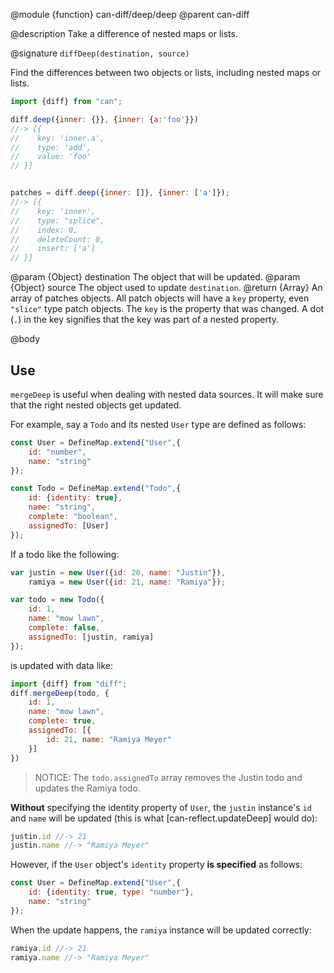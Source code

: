 @module {function} can-diff/deep/deep
@parent can-diff

@description Take a difference of nested maps or lists.

@signature `diffDeep(destination, source)`

Find the differences between two objects or lists, including nested maps or lists.

```js
import {diff} from "can";

diff.deep({inner: {}}, {inner: {a:'foo'}})
//-> [{
//    key: 'inner.a',
//    type: 'add',
//    value: 'foo'
// }]


patches = diff.deep({inner: []}, {inner: ['a']});
//-> [{
//    key: 'inner',
//    type: "splice",
//    index: 0,
//    deleteCount: 0,
//    insert: ['a']
// }]
```


@param {Object} destination The object that will be updated.
@param {Object} source The object used to update `destination`.
@return {Array<Patches>} An array of patches objects.  All patch objects will have a `key` property, even
`"slice"` type patch objects.  The `key` is the property that was changed. A dot (`.`) in the key signifies
that the key was part of a nested property.

@body


## Use

`mergeDeep` is useful when dealing with nested data sources.  It will make sure
that the right nested objects get updated.

For example, say a `Todo` and its nested `User` type are defined as follows:

```js
const User = DefineMap.extend("User",{
    id: "number",
    name: "string"
});

const Todo = DefineMap.extend("Todo",{
    id: {identity: true},
    name: "string",
    complete: "boolean",
    assignedTo: [User]
});
```

If a todo like the following:

```js
var justin = new User({id: 20, name: "Justin"}),
    ramiya = new User({id: 21, name: "Ramiya"});

var todo = new Todo({
    id: 1,
    name: "mow lawn",
    complete: false,
    assignedTo: [justin, ramiya]
});
```

is updated with data like:

```js
import {diff} from "diff";
diff.mergeDeep(todo, {
    id: 1,
    name: "mow lawn",
    complete: true,
    assignedTo: [{
        id: 21, name: "Ramiya Meyer"
    }]
})
```

> NOTICE: The `todo.assignedTo` array removes the Justin todo and updates the Ramiya todo.

__Without__ specifying the identity property of `User`, the `justin` instance's `id` and `name` will be
updated (this is what [can-reflect.updateDeep] would do):

```js
justin.id //-> 21
justin.name //-> "Ramiya Meyer"
```

However, if the `User` object's `identity` property __is specified__ as follows:

```js
const User = DefineMap.extend("User",{
    id: {identity: true, type: "number"},
    name: "string"
});
```

When the update happens, the `ramiya` instance will be updated correctly:

```js
ramiya.id //-> 21
ramiya.name //-> "Ramiya Meyer"
```
